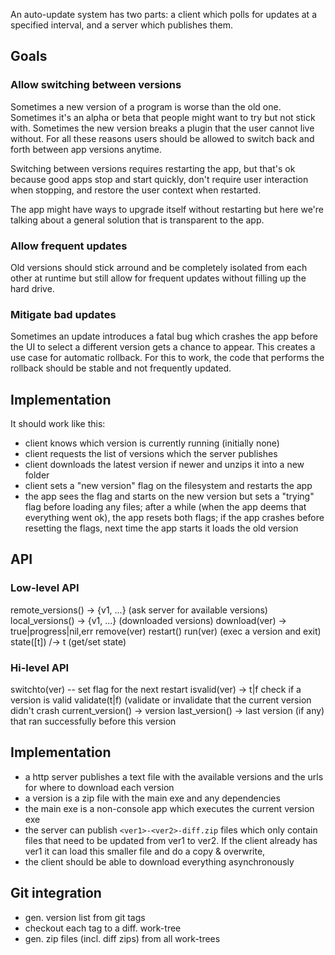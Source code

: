 An auto-update system has two parts: a client which polls for updates at a specified interval, and a server which publishes them.

## Goals

### Allow switching between versions

Sometimes a new version of a program is worse than the old one. 
Sometimes it's an alpha or beta that people might want to try 
but not stick with. Sometimes the new version breaks a plugin 
that the user cannot live without. For all these reasons users
should be allowed to switch back and forth between app versions
anytime.

Switching between versions requires restarting the app, 
but that's ok because good apps stop and start quickly, don't
require user interaction when stopping, and restore the user 
context when restarted.

The app might have ways to upgrade itself without restarting
but here we're talking about a general solution that is 
transparent to the app.

### Allow frequent updates

Old versions should stick arround and be completely isolated from
each other at runtime but still allow for frequent updates without
filling up the hard drive.

### Mitigate bad updates

Sometimes an update introduces a fatal bug which crashes the app
before the UI to select a different version gets a chance to appear.
This creates a use case for automatic rollback. For this to work,
the code that performs the rollback should be stable and not 
frequently updated.

## Implementation

It should work like this:
- client knows which version is currently running (initially none)
- client requests the list of versions which the server publishes
- client downloads the latest version if newer and unzips it into a new folder
- client sets a "new version" flag on the filesystem and restarts the app
- the app sees the flag and starts on the new version but sets a "trying" 
flag before loading any files; after a while (when the app deems that 
everything went ok), the app resets both flags; if the app crashes before 
resetting the flags, next time the app starts it loads the old version

## API

### Low-level API

remote_versions() -> {v1, ...}   (ask server for available versions)
local_versions() -> {v1, ...}   (downloaded versions)
download(ver) -> true|progress|nil,err
remove(ver)
restart()
run(ver)   (exec a version and exit)
state([t]) /-> t  (get/set state)

### Hi-level API

switchto(ver) -- set flag for the next restart
isvalid(ver) -> t|f  check if a version is valid
validate(t|f)  (validate or invalidate that the current version didn't crash
current_version() -> version
last_version() -> last version (if any) that ran successfully before this version

## Implementation

- a http server publishes a text file with the available versions and the urls for where to download each version
- a version is a zip file with the main exe and any dependencies
- the main exe is a non-console app which executes the current version exe
- the server can publish `<ver1>-<ver2>-diff.zip` files which only contain files that need to be updated from ver1 to ver2.  If the client already has ver1 it can load this smaller file and do a copy & overwrite,
- the client should be able to download everything asynchronously

## Git integration

- gen. version list from git tags
- checkout each tag to a diff. work-tree
- gen. zip files (incl. diff zips) from all work-trees
